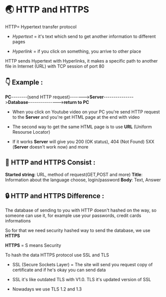 # 🌏 HTTP and HTTPS
HTTP= Hypertext transfer protocol

* *Hypertext* = it's text which send to get another information to different pages

* *Hyperlink* = if you click on something, you arrive to other place

HTTP sends Hypertext with Hyperlinks, it makes a specific path to another file in Internet (URL) with TCP session of port 80

## 👇 Example :

**PC**--------(send HTTP request)------->**Server**--------------->**Database**--------------->**return to PC**

* When you click on Youtube video on your PC you're send HTTP request to the **Server** and you're get HTML page at the end with video

* The second way to get the same HTML page is to use **URL** (Uniform Resourse Locator)

* If it works **Server** will give you 200 (OK status), 404 (Not Found) 5XX (**Server** doesn't work now) and more

## 🥪 HTTP and HTTPS Consist :
**Started string**: URL, method of request(GET,POST and more)
**Title**: Information about the language choose, login/password
**Body**: Text, Answer

## 🔒 HTTP and HTTPS Difference :
The database of sending to you with HTTP doesn't hashed on the way, so someone can use it, for example use your passwords, credit cards informations

So for that we need security hashed way to send the database, we use **HTTPS**

**HTTPS** = S means Security

To hash the data HTTPS protocol use SSL and TLS

* SSL (Secure Sockets Layer) = The site will send you request copy of certificate and if he's okay you can send data

* SSL it's like outdated TLS with V1.0. TLS it's updated version of SSL

* Nowadays we use TLS 1.2 and 1.3
